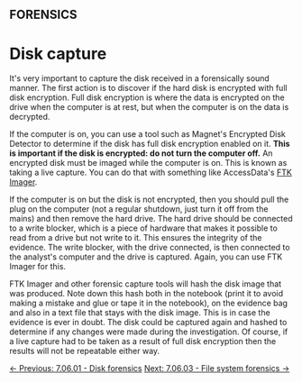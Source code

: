 ## FORENSICS

# Disk capture

It's very
important to capture the disk received in a forensically sound manner.
The first action is to discover if the hard disk is encrypted with full
disk encryption. Full disk encryption is where the data is encrypted on
the drive when the computer is at rest, but when the computer is on the
data is decrypted.

If the computer is on, you can use a tool such as Magnet's Encrypted
Disk Detector to determine if the disk has full disk encryption enabled
on it. **This is important if the disk is encrypted: do not turn the computer off.**
 An encrypted disk must be imaged while the computer is on. This is
known as taking a live capture. You can do that with something like
AccessData's [FTK Imager](https://accessdata.com/product-download/ftk-imager-version-4-5).

If the computer is on but the disk is not encrypted, then you should
pull the plug on the computer (not a regular shutdown, just turn it off
from the mains) and then remove the hard drive. The hard drive should be
 connected to a write blocker, which is a piece of hardware that makes
it possible to read from a drive but not write to it. This ensures the
integrity of the evidence. The write blocker, with the drive connected,
is then connected to the analyst's computer and the drive is captured.
Again, you can use FTK Imager for this.

FTK Imager and other forensic capture tools will hash the disk image
that was produced. Note down this hash both in the notebook (print it to
 avoid making a mistake and glue or tape it in the notebook), on the
evidence bag and also in a text file that stays with the disk image.
This is in case the evidence is ever in doubt. The disk could be
captured again and hashed to determine if any changes were made during
the investigation. Of course, if a live capture had to be taken as a
result of full disk encryption then the results will not be repeatable
either way.

[← Previous: 7.06.01 - Disk forensics](https://play.cyberstart.com/field-manual/89762f44-fde1-11ec-b939-0242ac120002)
[Next: 7.06.03 - File system forensics →](https://play.cyberstart.com/field-manual/93317250-fde1-11ec-b939-0242ac120002)
